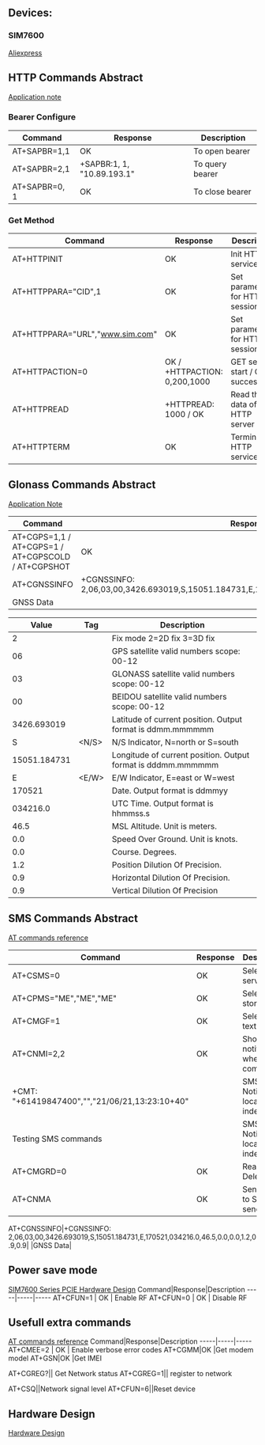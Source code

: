 
## Devices:
### SIM7600
[Aliexpress](https://www.aliexpress.com/item/32864966695.html?trace=wwwdetail2mobilesitedetail)


## HTTP Commands Abstract

[Application note](https://simcom.ee/documents/SIM7000x/SIM7000%20Series_HTTP_Application%20Note_V1.01.pdf)

### Bearer Configure

Command|Response|Description
-----|-----|-----
AT+SAPBR=1,1|OK|To open bearer
AT+SAPBR=2,1|+SAPBR:1, 1, "10.89.193.1"|To query bearer
AT+SAPBR=0, 1|OK|To close bearer

### Get Method

Command|Response|Description
-----|-----|-----
AT+HTTPINIT|OK|Init HTTP service
AT+HTTPPARA="CID",1|OK|Set parameters for HTTP session
AT+HTTPPARA="URL","www.sim.com" |OK|Set parameters for HTTP session
AT+HTTPACTION=0 |OK / +HTTPACTION: 0,200,1000 |GET session start / GET successfully
AT+HTTPREAD|+HTTPREAD: 1000 / OK| Read the data of HTTP server
AT+HTTPTERM|OK|Terminate HTTP service

## Glonass Commands Abstract
[Application Note](https://microchip.ua/simcom/LTE/SIM7500_SIM7600/Application%20Notes/SIM7500_SIM7600%20Series_GNSS_Application%20Note_V2.00.pdf)

Command|Response|Description
-----|-----|-----
AT+CGPS=1,1 / AT+CGPS=1 / AT+CGPSCOLD / AT+CGPSHOT|OK|Start GPS stand alone
AT+CGNSSINFO|+CGNSSINFO: 2,06,03,00,3426.693019,S,15051.184731,E,170521,034216.0,46.5,0.0,0.0,1.2,0.9,0.9|
|GNSS Data|

Value|Tag|Description
-----|-----|-----
2|<mode>| Fix mode 2=2D fix 3=3D fix
06|<GPS-SVs>| GPS satellite valid numbers scope: 00-12
03|<GLONASS-SVs>| GLONASS satellite valid numbers scope: 00-12
00|<BEIDOU-SVs>| BEIDOU satellite valid numbers scope: 00-12
3426.693019|<lat>| Latitude of current position. Output format is ddmm.mmmmmm
S|<N/S>| N/S Indicator, N=north or S=south
15051.184731|<log>| Longitude of current position. Output format is dddmm.mmmmmm
E|<E/W>| E/W Indicator, E=east or W=west
170521|<date>| Date. Output format is ddmmyy
034216.0|<UTC-time>| UTC Time. Output format is hhmmss.s
46.5|<alt>| MSL Altitude. Unit is meters.
0.0|<speed>| Speed Over Ground. Unit is knots.
0.0|<course>| Course. Degrees.
1.2|<PDOP>| Position Dilution Of Precision.
0.9|<HDOP>| Horizontal Dilution Of Precision.
0.9|<VDOP>| Vertical Dilution Of Precision


## SMS Commands Abstract
[AT commands reference](http://mt-system.ru/sites/default/files/documents/sim7500_sim7600_series_at_command_manual_v2.00.pdf)

Command|Response|Description
-----|-----|-----
AT+CSMS=0|OK|Select SMS service
AT+CPMS="ME","ME","ME"|OK|Select SMS storage
AT+CMGF=1|OK|Select SMS text format
AT+CNMI=2,2|OK|Show SMS notification when it comes
+CMT: "+61419847400","","21/06/21,13:23:10+40"||SMS Notification, location, index
Testing SMS commands||SMS Notification, location, index
AT+CMGRD=0|OK|Read and Delete SMS
AT+CNMA|OK|Send ACK to SMS sender

AT+CGNSSINFO|+CGNSSINFO: 2,06,03,00,3426.693019,S,15051.184731,E,170521,034216.0,46.5,0.0,0.0,1.2,0.9,0.9|
|GNSS Data|

## Power save mode
[SIM7600 Series PCIE Hardware Design](https://microchip.ua/simcom/LTE/SIM7500_SIM7600/SIM7600_Series_PCIE_Hardware_Design_V1.03.pdf)
Command|Response|Description
-----|-----|-----
AT+CFUN=1 | OK | Enable RF
AT+CFUN=0 | OK | Disable RF

## Usefull extra commands
[AT commands reference](http://mt-system.ru/sites/default/files/documents/sim7500_sim7600_series_at_command_manual_v2.00.pdf)
Command|Response|Description
-----|-----|-----
AT+CMEE=2 | OK | Enable verbose error codes
AT+CGMM|OK |Get modem model
AT+GSN|OK |Get IMEI



AT+CGREG?|| Get Network status
AT+CGREG=1|| register to network

AT+CSQ||Network signal level
AT+CFUN=6||Reset device

## Hardware Design
[Hardware Design](https://simcom.ee/documents/SIM7600E/SIM7600%20Series%20Hardware%20Design_V1.03.pdf)
